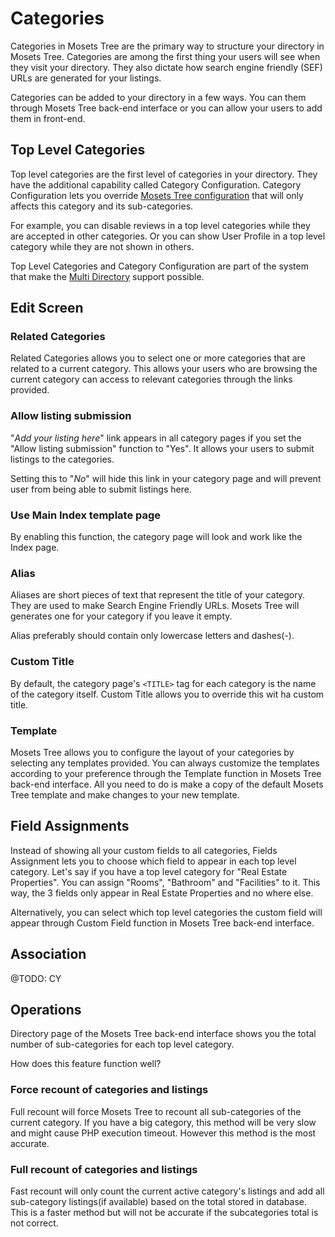 # Categories

Categories in Mosets Tree are the primary way to structure your directory in Mosets Tree. Categories are among the first thing your users will see when they visit your directory. They also dictate how search engine friendly (SEF) URLs are generated for your listings.

Categories can be added to your directory in a few ways. You can them through Mosets Tree back-end interface or you can allow your users to add them in front-end.

## Top Level Categories

Top level categories are the first level of categories in your directory. They have the additional capability called Category Configuration. Category Configuration lets you override [Mosets Tree configuration]({{version}}/configuration) that will only affects this category and its sub-categories.

For example, you can disable reviews in a top level categories while they are accepted in other categories. Or you can show User Profile in a top level category while they are not shown in others.

Top Level Categories and Category Configuration are part of the system that make the [Multi Directory]({{version}}/multi-directory) support possible.


## Edit Screen

### Related Categories

Related Categories allows you to select one or more categories that are related to a current category. This allows your users who are browsing the current category can access to relevant categories through the links provided.

### Allow listing submission
"_Add your listing here_" link appears in all category pages if you set the "Allow listing submission" function to "Yes". It allows your users to submit listings to the categories.

Setting this to "_No_" will hide this link in your category page and will prevent user from being able to submit listings here.

### Use Main Index template page
By enabling this function, the category page will look and work like the Index page.

### Alias
Aliases are short pieces of text that represent the title of your category. They are used to make Search Engine Friendly URLs. Mosets Tree will generates one for your category if you leave it empty.

Alias preferably should contain only lowercase letters and dashes(-).

### Custom Title
By default, the category page's `<TITLE>` tag for each category is the name of the category itself. Custom Title allows you to override this wit ha custom title.

### Template
Mosets Tree allows you to configure the layout of your categories by selecting any templates provided. You can always customize the templates according to your preference through the Template function in Mosets Tree back-end interface. All you need to do is make a copy of the default Mosets Tree template and make changes to your new template.  

## Field Assignments
Instead of showing all your custom fields to all categories, Fields Assignment lets you to choose which field to appear in each top level category. Let's say if you have a top level category for "Real Estate Properties". You can assign "Rooms", "Bathroom" and "Facilities" to it. This way, the 3 fields only appear in Real Estate Properties and no where else. 

Alternatively, you can select which top level categories the custom field will appear through Custom Field function in Mosets Tree back-end interface.  

## Association

@TODO: CY

## Operations
Directory page of the Mosets Tree back-end interface shows you the total number of sub-categories for each top level category. 

How does this feature function well?

### Force recount of categories and listings
Full recount will force Mosets Tree to recount all sub-categories of the current category. If you have a big category, this method will be very slow and might cause PHP execution timeout. However this method is the most accurate.

### Full recount of categories and listings
Fast recount will only count the current active category's listings and add all sub-category listings(if available) based on the total stored in database. This is a faster method but will not be accurate if the subcategories total is not correct.